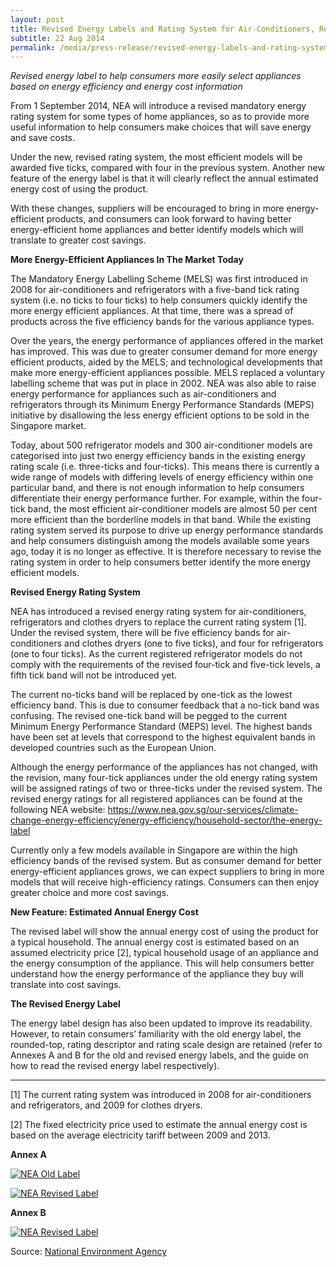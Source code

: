 ```yaml
---
layout: post
title: Revised Energy Labels and Rating System for Air-Conditioners, Refrigerators and Clothes Dryers
subtitle: 22 Aug 2014
permalink: /media/press-release/revised-energy-labels-and-rating-system-for-air-conditioners-refrigerators-and-clothes-dryers
---
```


*Revised energy label to help consumers more easily select appliances based on energy efficiency and energy cost information*

From 1 September 2014, NEA will introduce a revised mandatory energy rating system for some types of home appliances, so as to provide more useful information to help consumers make choices that will save energy and save costs.

Under the new, revised rating system, the most efficient models will be awarded five ticks, compared with four in the previous system. Another new feature of the energy label is that it will clearly reflect the annual estimated energy cost of using the product.

With these changes, suppliers will be encouraged to bring in more energy-efficient products, and consumers can look forward to having better energy-efficient home appliances and better identify models which will translate to greater cost savings.

**More Energy-Efficient Appliances In The Market Today**

The Mandatory Energy Labelling Scheme (MELS) was first introduced in 2008 for air-conditioners and refrigerators with a five-band tick rating system (i.e. no ticks to four ticks) to help consumers quickly identify the more energy efficient appliances. At that time, there was a spread of products across the five efficiency bands for the various appliance types.

Over the years, the energy performance of appliances offered in the market has improved. This was due to greater consumer demand for more energy efficient products, aided by the MELS; and technological developments that make more energy-efficient appliances possible. MELS replaced a voluntary labelling scheme that was put in place in 2002. NEA was also able to raise energy performance for appliances such as air-conditioners and refrigerators through its Minimum Energy Performance Standards (MEPS) initiative by disallowing the less energy efficient options to be sold in the Singapore market.

Today, about 500 refrigerator models and 300 air-conditioner models are categorised into just two energy efficiency bands in the existing energy rating scale (i.e. three-ticks and four-ticks). This means there is currently a wide range of models with differing levels of energy efficiency within one particular band, and there is not enough information to help consumers differentiate their energy performance further. For example, within the four-tick band, the most efficient air-conditioner models are almost 50 per cent more efficient than the borderline models in that band. While the existing rating system served its purpose to drive up energy performance standards and help consumers distinguish among the models available some years ago, today it is no longer as effective. It is therefore necessary to revise the rating system in order to help consumers better identify the more energy efficient models.

**Revised Energy Rating System**

NEA has introduced a revised energy rating system for air-conditioners, refrigerators and clothes dryers to replace the current rating system [1]. Under the revised system, there will be five efficiency bands for air-conditioners and clothes dryers (one to five ticks), and four for refrigerators (one to four ticks). As the current registered refrigerator models do not comply with the requirements of the revised four-tick and five-tick levels, a fifth tick band will not be introduced yet.

The current no-ticks band will be replaced by one-tick as the lowest efficiency band. This is due to consumer feedback that a no-tick band was confusing. The revised one-tick band will be pegged to the current Minimum Energy Performance Standard (MEPS) level. The highest bands have been set at levels that correspond to the highest equivalent bands in developed countries such as the European Union.

Although the energy performance of the appliances has not changed, with the revision, many four-tick appliances under the old energy rating system will be assigned ratings of two or three-ticks under the revised system. The revised energy ratings for all registered appliances can be found at the following NEA website: [<a href="https://www.nea.gov.sg/our-services/climate-change-energy-efficiency/energy-efficiency/household-sector/the-energy-label" target="_blank">https://www.nea.gov.sg/our-services/climate-change-energy-efficiency/energy-efficiency/household-sector/the-energy-label</a>](https://www.nea.gov.sg/our-services/climate-change-energy-efficiency/energy-efficiency/household-sector/the-energy-label)

Currently only a few models available in Singapore are within the high efficiency bands of the revised system. But as consumer demand for better energy-efficient appliances grows, we can expect suppliers to bring in more models that will receive high-efficiency ratings. Consumers can then enjoy greater choice and more cost savings.

**New Feature: Estimated Annual Energy Cost**

The revised label will show the annual energy cost of using the product for a typical household. The annual energy cost is estimated based on an assumed electricity price [2], typical household usage of an appliance and the energy consumption of the appliance. This will help consumers better understand how the energy performance of the appliance they buy will translate into cost savings.

**The Revised Energy Label**

The energy label design has also been updated to improve its readability. However, to retain consumers’ familiarity with the old energy label, the rounded-top, rating descriptor and rating scale design are retained (refer to Annexes A and B for the old and revised energy labels, and the guide on how to read the revised energy label respectively).

********** 

[1] The current rating system was introduced in 2008 for air-conditioners and refrigerators, and 2009 for clothes dryers.

[2] The fixed electricity price used to estimate the annual energy cost is based on the average electricity tariff between 2009 and 2013.

**Annex A**

<a href="/images/nea-old-label.jpg" target="_blank"> ![NEA Old Label](/images/nea-old-label.jpg "NEA Old Label")</a>

<a href="/images/nea-revised-label.jpg" target="_blank"> ![NEA Revised Label](/images/nea-revised-label.jpg "NEA Revised Label")</a>

**Annex B**

<a href="/images/nea-revised-label-guide.jpg" target="_blank"> ![NEA Revised Label](/images/nea-revised-label-guide.jpg "NEA Revised Label")</a>

Source: [<a href="https://www.nea.gov.sg/" target="_blank">National Environment Agency</a>](https://www.nea.gov.sg/)
